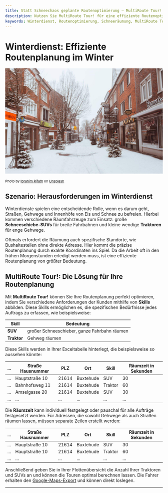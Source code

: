 ```yaml
---
title: Statt Schneechaos geplante Routenoptimierung – MultiRoute Tour! für Winterdienste
description: Nutzen Sie MultiRoute Tour! für eine effiziente Routenoptimierung im Winterdienst. Planen Sie Routen für verschiedene Räumfahrzeuge, von kleinen Traktoren bis hin zu großen Schneeschiebern. Ideal für Winterdienste, Gartenlandschaftsbauer und alle, die Schneeräumungen planen.
keywords: Winterdienst, Routenoptimierung, Schneeräumung, MultiRoute Tour, Traktor, Schneeschieber, Tourenplanung, Winterdienste Software
---
```


# Winterdienst: Effiziente Routenplanung im Winter

![Routenplanung für Winterdienste](assets/snow.jpg "Routenplanung für Winterdienste")

<div style="font-size: 11px">
Photo by <a href="https://unsplash.com/@photoripey?utm_source=unsplash&utm_medium=referral&utm_content=creditCopyText">Ibrahim Rifath</a> on <a href="https://unsplash.com/s/photos/snow-street?utm_source=unsplash&utm_medium=referral&utm_content=creditCopyText">Unsplash</a></div>

## Szenario: Herausforderungen im Winterdienst

Winterdienste spielen eine entscheidende Rolle, wenn es darum geht, Straßen, Gehwege und Innenhöfe von Eis und Schnee zu befreien. Hierbei kommen verschiedene Räumfahrzeuge zum Einsatz: große **Schneeschiebe-SUVs** für breite Fahrbahnen und kleine wendige **Traktoren** für enge Gehwege.

Oftmals erfordert die Räumung auch spezifische Standorte, wie Bushaltestellen ohne direkte Adresse. Hier kommt die präzise Routenplanung durch exakte Koordinaten ins Spiel. Da die Arbeit oft in den frühen Morgenstunden erledigt werden muss, ist eine effiziente Routenplanung von größter Bedeutung.

## MultiRoute Tour!: Die Lösung für Ihre Routenplanung

Mit **MultiRoute Tour!** können Sie Ihre Routenplanung perfekt optimieren, indem Sie verschiedene Anforderungen der Kunden mithilfe von **Skills** abbilden. Diese Skills ermöglichen es, die spezifischen Bedürfnisse jedes Auftrags zu erfassen, wie beispielsweise:

| Skill   | Bedeutung                                                 |
|---------|------------------------------------------------------------|
| **SUV** | großer Schneeschieber, ganze Fahrbahn räumen              |
| **Traktor** | Gehweg räumen                                           |

Diese Skills werden in Ihrer Exceltabelle hinterlegt, die beispielsweise so aussehen könnte:

|...|Straße Hausnummer|PLZ|Ort|Skill|Räumzeit in Sekunden|
|---|-----------------|---|---|-----|-------------------|
|...|Hauptstraße 10|21614|Buxtehude|SUV|30|
|...|Bahnhofsweg 11|21614|Buxtehude|Traktor|60|
|...|Amselgasse 20|21614|Buxtehude|SUV|30|
|...|...|...|...|...|...|

Die **Räumzeit** kann individuell festgelegt oder pauschal für alle Aufträge festgesetzt werden. Für Adressen, die sowohl Gehwege als auch Straßen räumen lassen, müssen separate Zeilen erstellt werden:

|...|Straße Hausnummer|PLZ|Ort|Skill|Räumzeit in Sekunden|
|---|-----------------|---|---|-----|-------------------|
|...|Hauptstraße 10|21614|Buxtehude|SUV|30|
|...|Hauptstraße 10|21614|Buxtehude|Traktor|60|
|...|...|...|...|...|...|

Anschließend geben Sie in Ihrer Flottenübersicht die Anzahl Ihrer Traktoren und SUVs an und können die Touren optimal berechnen lassen. Die Fahrer erhalten den [Google-Maps-Export](../tour/#tour-exportieren) und können direkt loslegen.

---

